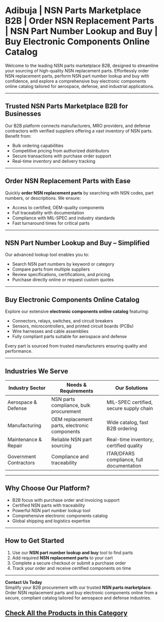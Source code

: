 # Adibuja | NSN Parts Marketplace B2B | Order NSN Replacement Parts | NSN Part Number Lookup and Buy | Buy Electronic Components Online Catalog

Welcome to the leading NSN parts marketplace B2B, designed to streamline your sourcing of high-quality NSN replacement parts. Effortlessly order NSN replacement parts, perform NSN part number lookup and buy with confidence, and explore a comprehensive buy electronic components online catalog tailored for aerospace, defense, and industrial applications.

---

## Trusted NSN Parts Marketplace B2B for Businesses

Our B2B platform connects manufacturers, MRO providers, and defense contractors with verified suppliers offering a vast inventory of NSN parts. Benefit from:

- Bulk ordering capabilities  
- Competitive pricing from authorized distributors  
- Secure transactions with purchase order support  
- Real-time inventory and delivery tracking  

---

## Order NSN Replacement Parts with Ease

Quickly **order NSN replacement parts** by searching with NSN codes, part numbers, or descriptions. We ensure:

- Access to certified, OEM-quality components  
- Full traceability with documentation  
- Compliance with MIL-SPEC and industry standards  
- Fast turnaround times for critical parts  

---

## NSN Part Number Lookup and Buy – Simplified

Our advanced lookup tool enables you to:

- Search NSN part numbers by keyword or category  
- Compare parts from multiple suppliers  
- Review specifications, certifications, and pricing  
- Purchase directly online or request custom quotes  

---

## Buy Electronic Components Online Catalog

Explore our extensive **electronic components online catalog** featuring:

- Connectors, relays, switches, and circuit breakers  
- Sensors, microcontrollers, and printed circuit boards (PCBs)  
- Wire harnesses and cable assemblies  
- Fully compliant parts suitable for aerospace and defense  

Every part is sourced from trusted manufacturers ensuring quality and performance.

---

## Industries We Serve

| Industry Sector        | Needs & Requirements                          | Our Solutions                                |
|------------------------|-----------------------------------------------|----------------------------------------------|
| Aerospace & Defense    | NSN parts compliance, bulk procurement        | MIL-SPEC certified, secure supply chain      |
| Manufacturing         | OEM replacement parts, electronic components  | Wide catalog, fast B2B ordering               |
| Maintenance & Repair  | Reliable NSN part sourcing                      | Real-time inventory, certified quality       |
| Government Contractors | Compliance and traceability                    | ITAR/DFARS compliance, full documentation    |

---

## Why Choose Our Platform?

- B2B focus with purchase order and invoicing support  
- Certified NSN parts with traceability  
- Powerful NSN part number lookup tool  
- Comprehensive electronic components catalog  
- Global shipping and logistics expertise  

---

## How to Get Started

1. Use our **NSN part number lookup and buy** tool to find parts  
2. Add required **NSN replacement parts** to your cart  
3. Complete a secure checkout or submit a purchase order  
4. Track your order and receive certified components on time  

---

**Contact Us Today**  
Simplify your B2B procurement with our trusted **NSN parts marketplace**. Order NSN replacement parts and buy electronic components online from a secure, compliant catalog tailored for aerospace and defense industries.


[Check All the Products in this Category](https://www.adibuja.com/categories/nsn)
---


